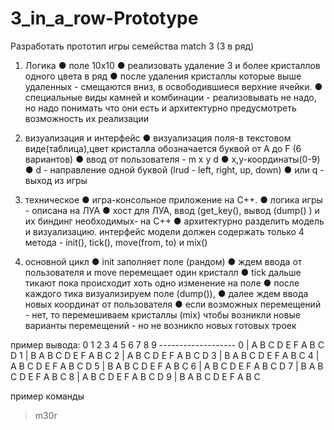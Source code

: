 # 3_in_a_row-Prototype

Разработать прототип игры семейства match 3 (3 в ряд)

1. Логика
● поле 10x10
● реализовать удаление 3 и более кристаллов одного цвета в ряд
● после удаления кристаллы которые выше удаленных - смещаются
  вниз, в освободившиеся верхние ячейки.
● специальные виды камней и комбинации - реализовывать не надо,
  но надо понимать что они есть и архитектурно предусмотреть
  возможность их реализации

2. визуализация и интерфейс
● визуализация поля-в текстовом виде(таблица),цвет кристалла
  обозначается буквой от A до F (6 вариантов)
● ввод от пользователя - m x y d
  ● x,у-координаты(0-9)
  ● d - направление одной буквой (lrud - left, right, up, down)
● или q - выход из игры

3. техническое
● игра-консольное приложение на С++.
● логика игры - описана на ЛУА
● хост для ЛУА, ввод (get_key(), вывод (dump() ) и их биндинг
  необходимых- на С++
● архитектурно разделить модель и визуализацию. интерфейс модели
  должен содержать только 4 метода - init(), tick(), move(from, to) и
  mix()
  
4. основной цикл
● init заполняет поле (рандом)
● ждем ввода от пользователя и move перемещает один кристалл
● tick дальше тикают пока происходит хоть одно изменение на поле
● после каждого тика визуализируем поле (dump()),
● далее ждем ввода новых координат от пользователя
● если возможных перемещений - нет, то перемешиваем кристаллы
  (mix) чтобы возникли новые варианты перемещений - но не возникло
  новых готовых троек
  
пример вывода:
    0 1 2 3 4 5 6 7 8 9
    -------------------
0 | A B C D E F A B C D
1 | В A B C D E F A B C
2 | A B C D E F A B C D
3 | В A B C D E F A B C
4 | A B C D E F A B C D
5 | В A B C D E F A B C
6 | A B C D E F A B C D
7 | В A B C D E F A B C
8 | A B C D E F A B C D
9 | В A B C D E F A B C

пример команды
>m30r

